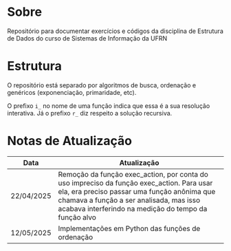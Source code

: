 # Sobre
Repositório para documentar exercícios e códigos da disciplina de Estrutura de Dados do curso de Sistemas de Informação da UFRN

# Estrutura
O repositório está separado por algoritmos de busca, ordenação e genéricos (exponenciação, primaridade, etc).

O prefixo `i_` no nome de uma função indica que essa é a sua resolução interativa. Já o prefixo `r_` diz respeito a solução recursiva.

# Notas de Atualização

|Data|Atualização|
|-|-|
|22/04/2025|Remoção da função exec_action, por conta do uso impreciso da função exec_action. Para usar ela, era preciso passar uma função anônima que chamava a função a ser analisada, mas isso acabava interferindo na medição do tempo da função alvo|
|12/05/2025|Implementações em Python das funções de ordenação|